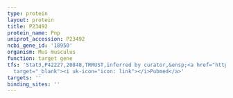 ```yaml
---
type: protein
layout: protein
title: P23492
protein_name: Pnp
uniprot_accession: P23492
ncbi_gene_id: '18950'
organism: Mus musculus
function: target gene
tfs: 'Stat3,P42227,20848,TRRUST,inferred by curator,&ensp;<a href="https://www.ncbi.nlm.nih.gov/pubmed/?term=16293640%5Buid%5D"
  target="_blank"><i uk-icon="icon: link"></i>Pubmed</a>'
targets: ''
binding_sites: ''
---
```

